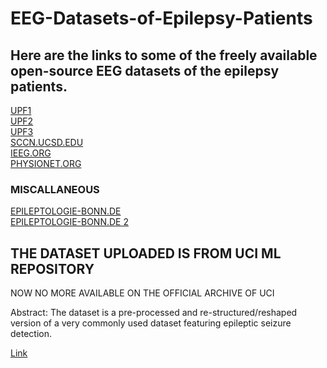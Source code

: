 # EEG-Datasets-of-Epilepsy-Patients

## Here are the links to some of the freely available open-source EEG datasets of the epilepsy patients.

[UPF1](https://www.upf.edu/web/ntsa/downloads/-/asset_publisher/xvT6E4pczrBw/content/2001-indications-of-nonlinear-deterministic-and-finite-dimensional-structures-in-time-series-of-brain-electrical-activity-dependence-on-recording-regi?inheritRedirect=false&redirect=https%3A%2F%2Fwww.upf.edu%2Fweb%2Fntsa%2Fdownloads%3Fp_p_id%3D101_INSTANCE_xvT6E4pczrBw%26p_p_lifecycle%3D0%26p_p_state%3Dnormal%26p_p_mode%3Dview%26p_p_col_id%3Dcolumn-1%26p_p_col_count%3D1)<br />
[UPF2](https://www.upf.edu/web/ntsa/downloads/-/asset_publisher/xvT6E4pczrBw/content/2012-nonrandomness-nonlinear-dependence-and-nonstationarity-of-electroencephalographic-recordings-from-epilepsy-patients?inheritRedirect=false&redirect=https%3A%2F%2Fwww.upf.edu%2Fweb%2Fntsa%2Fdownloads%3Fp_p_id%3D101_INSTANCE_xvT6E4pczrBw%26p_p_lifecycle%3D0%26p_p_state%3Dnormal%26p_p_mode%3Dview%26p_p_col_id%3Dcolumn-1%26p_p_col_count%3D1)<br />
[UPF3](https://www.upf.edu/web/ntsa/downloads/-/asset_publisher/xvT6E4pczrBw/content/eeg-database-macrocontacts-and-microwires-2020-coming-soon-?inheritRedirect=false&redirect=https%3A%2F%2Fwww.upf.edu%2Fweb%2Fntsa%2Fdownloads%3Fp_p_id%3D101_INSTANCE_xvT6E4pczrBw%26p_p_lifecycle%3D0%26p_p_state%3Dnormal%26p_p_mode%3Dview%26p_p_col_id%3Dcolumn-1%26p_p_col_count%3D1)<br />
[SCCN.UCSD.EDU](https://sccn.ucsd.edu/~arno/fam2data/publicly_available_EEG_data.html)<br />
[IEEG.ORG](https://www.ieeg.org/)<br />
[PHYSIONET.ORG](https://physionet.org/content/siena-scalp-eeg/1.0.0/)<br />

### MISCALLANEOUS

[EPILEPTOLOGIE-BONN.DE](http://epileptologie-bonn.de/cms/front_content.php?idcat=193&lang=3&changelang=3)<br />
[EPILEPTOLOGIE-BONN.DE 2](http://epileptologie-bonn.de/cms/front_content.php?idcat=193&lang=3&changelang=3)

## THE DATASET UPLOADED IS FROM UCI ML REPOSITORY

NOW NO MORE AVAILABLE ON THE OFFICIAL ARCHIVE OF UCI

Abstract: The dataset is a pre-processed and re-structured/reshaped version of a very commonly used dataset featuring epileptic seizure detection.

[Link](http://archive.ics.uci.edu/ml/datasets/Epileptic+Seizure+Recognition)
